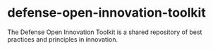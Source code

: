 # defense-open-innovation-toolkit
The Defense Open Innovation Toolkit is a shared repository of best practices and principles in innovation.
